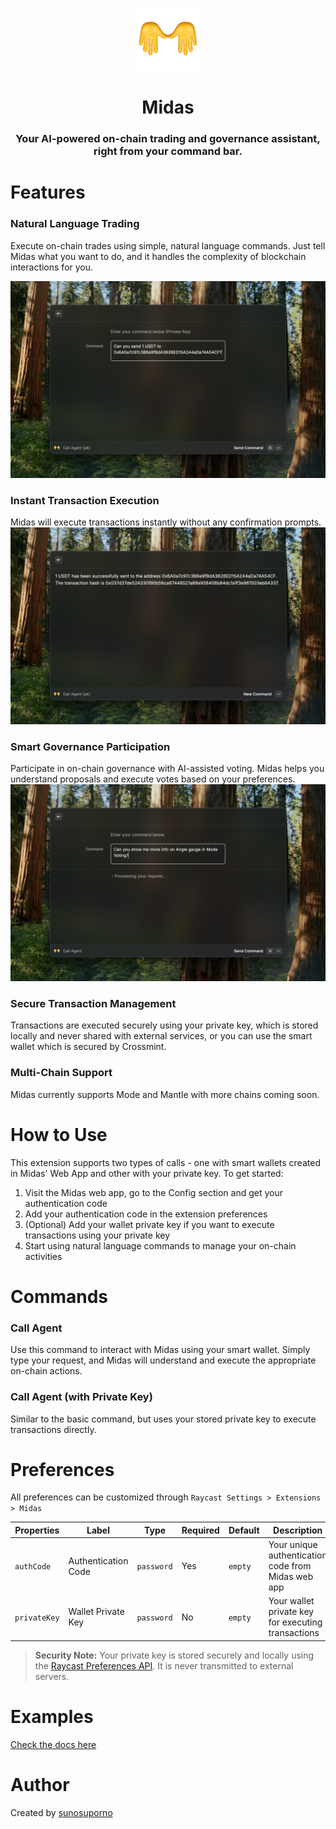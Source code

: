 <p align="center">
<img width=100 src="assets/extension-icon.png">
</p>

<h1 align="center">Midas</h1>

<h3 align="center">
Your AI-powered on-chain trading and governance assistant, right from your command bar.
</h3>

# Features

### Natural Language Trading

Execute on-chain trades using simple, natural language commands. Just tell Midas what you want to do, and it handles the complexity of blockchain interactions for you.

![Gallery](metadata/midas-4.png)

### Instant Transaction Execution

Midas will execute transactions instantly without any confirmation prompts.
![Gallery](metadata/midas-5.png)

### Smart Governance Participation

Participate in on-chain governance with AI-assisted voting. Midas helps you understand proposals and execute votes based on your preferences.
![Gallery](metadata/midas-2.png)

### Secure Transaction Management

Transactions are executed securely using your private key, which is stored locally and never shared with external services, or you can use the smart wallet which is secured by Crossmint.

### Multi-Chain Support

Midas currently supports Mode and Mantle with more chains coming soon.

# How to Use

This extension supports two types of calls - one with smart wallets created in Midas' Web App and other with your private key. To get started:

1. Visit the Midas web app, go to the Config section and get your authentication code
2. Add your authentication code in the extension preferences
3. (Optional) Add your wallet private key if you want to execute transactions using your private key
4. Start using natural language commands to manage your on-chain activities

# Commands

### Call Agent

Use this command to interact with Midas using your smart wallet. Simply type your request, and Midas will understand and execute the appropriate on-chain actions.

### Call Agent (with Private Key)

Similar to the basic command, but uses your stored private key to execute transactions directly.

# Preferences

All preferences can be customized through `Raycast Settings > Extensions > Midas`

| Properties   | Label               | Type       | Required | Default | Description                                        |
| ------------ | ------------------- | ---------- | -------- | ------- | -------------------------------------------------- |
| `authCode`   | Authentication Code | `password` | Yes      | `empty` | Your unique authentication code from Midas web app |
| `privateKey` | Wallet Private Key  | `password` | No       | `empty` | Your wallet private key for executing transactions |

> **Security Note:** Your private key is stored securely and locally using the [Raycast Preferences API](https://developers.raycast.com/api-reference/preferences). It is never transmitted to external servers.

# Examples

[Check the docs here](https://midas-docs.notion.site/Midas-Docs-18d35f5d19ca80a1b6cafa8de8572ee2)

# Author

Created by [sunosuporno](https://github.com/sunosuporno)
